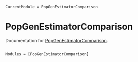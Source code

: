 ```@meta
CurrentModule = PopGenEstimatorComparison
```

# PopGenEstimatorComparison

Documentation for [PopGenEstimatorComparison](https://github.com/olivierlabayle/PopGenEstimatorComparison.jl).

```@index
```

```@autodocs
Modules = [PopGenEstimatorComparison]
```
